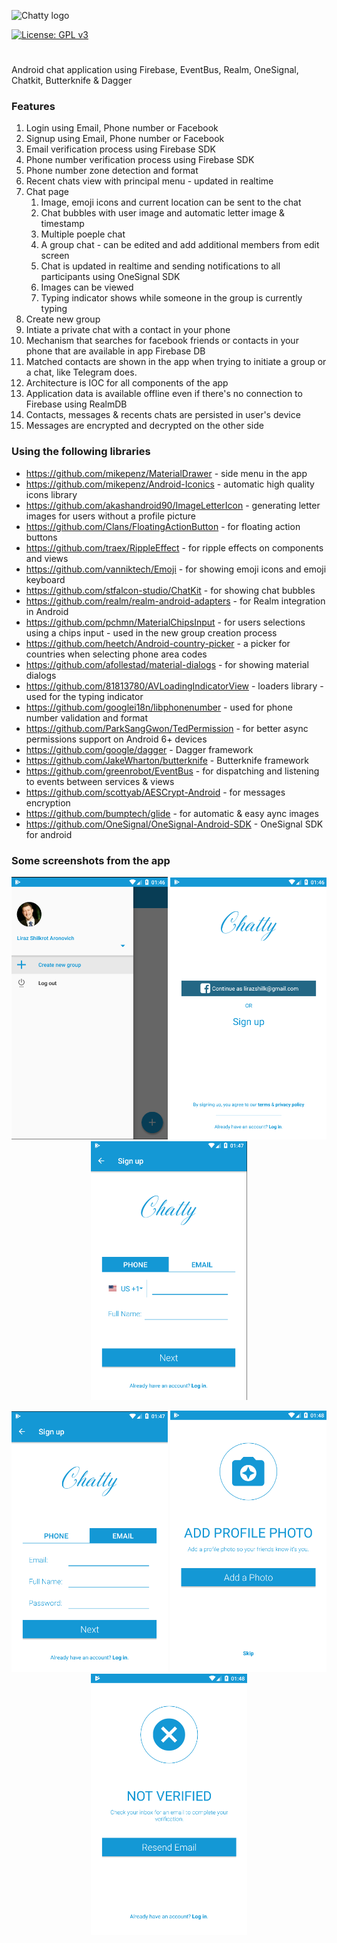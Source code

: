![Chatty logo](https://github.com/liraz/chatty-android/blob/master/app/src/main/res/drawable/logo_main.png?raw=true)

[![License: GPL v3](https://img.shields.io/badge/License-GPL%20v3-blue.svg)](https://www.gnu.org/licenses/gpl-3.0)

#
Android chat application using Firebase, EventBus, Realm, OneSignal, Chatkit, Butterknife & Dagger

### Features

1. Login using Email, Phone number or Facebook
2. Signup using Email, Phone number or Facebook
3. Email verification process using Firebase SDK
4. Phone number verification process using Firebase SDK
5. Phone number zone detection and format
6. Recent chats view with principal menu - updated in realtime
7. Chat page
   1. Image, emoji icons and current location can be sent to the chat
   2. Chat bubbles with user image and automatic letter image & timestamp
   3. Multiple poeple chat
   4. A group chat - can be edited and add additional members from edit screen
   5. Chat is updated in realtime and sending notifications to all participants using OneSignal SDK
   6. Images can be viewed
   7. Typing indicator shows while someone in the group is currently typing
8. Create new group
9. Intiate a private chat with a contact in your phone
10. Mechanism that searches for facebook friends or contacts in your phone that are available in app Firebase DB
   1. Matched contacts are shown in the app when trying to initiate a group or a chat, like Telegram does.
11. Architecture is IOC for all components of the app
12. Application data is available offline even if there's no connection to Firebase using RealmDB
   1. Contacts, messages & recents chats are persisted in user's device
13. Messages are encrypted and decrypted on the other side

### Using the following libraries

* https://github.com/mikepenz/MaterialDrawer - side menu in the app
* https://github.com/mikepenz/Android-Iconics - automatic high quality icons library
* https://github.com/akashandroid90/ImageLetterIcon - generating letter images for users without a profile picture
* https://github.com/Clans/FloatingActionButton - for floating action buttons
* https://github.com/traex/RippleEffect - for ripple effects on components and views
* https://github.com/vanniktech/Emoji - for showing emoji icons and emoji keyboard
* https://github.com/stfalcon-studio/ChatKit - for showing chat bubbles
* https://github.com/realm/realm-android-adapters - for Realm integration in Android
* https://github.com/pchmn/MaterialChipsInput - for users selections using a chips input - used in the new group creation process
* https://github.com/heetch/Android-country-picker - a picker for countries when selecting phone area codes
* https://github.com/afollestad/material-dialogs - for showing material dialogs
* https://github.com/81813780/AVLoadingIndicatorView - loaders library - used for the typing indicator
* https://github.com/googlei18n/libphonenumber - used for phone number validation and format
* https://github.com/ParkSangGwon/TedPermission - for better async permissions support on Android 6+ devices
* https://github.com/google/dagger - Dagger framework
* https://github.com/JakeWharton/butterknife - Butterknife framework
* https://github.com/greenrobot/EventBus - for dispatching and listening to events between services & views
* https://github.com/scottyab/AESCrypt-Android - for messages encryption
* https://github.com/bumptech/glide - for automatic & easy aync images
* https://github.com/OneSignal/OneSignal-Android-SDK - OneSignal SDK for android

### Some screenshots from the app

<p align="center">
  <img src="app/src/main/assets/screen1.png?raw=true" title="Menu" width="250"/>
  <img src="app/src/main/assets/screen2.png?raw=true" title="Initial not logged in screen" width="250"/>
  <img src="app/src/main/assets/screen3.png?raw=true" title="Sign up with phone" width="250"/>
</p>
<p align="center">
  <img src="app/src/main/assets/screen4.png?raw=true" title="Sign up with email" width="250"/>
  <img src="app/src/main/assets/screen5.png?raw=true" title="Add profile photo" width="250"/>
  <img src="app/src/main/assets/screen6.png?raw=true" title="Verification" width="250"/>
</p>
